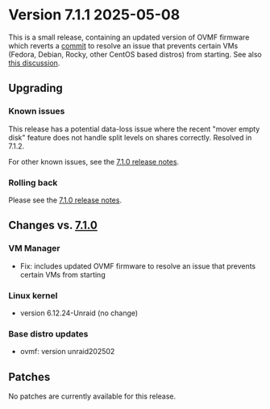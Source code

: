 # Version 7.1.1 2025-05-08

This is a small release, containing an updated version of OVMF firmware
which reverts a [commit](https://github.com/tianocore/edk2/commit/efaa102d00)
to resolve an issue that prevents certain VMs (Fedora, Debian, Rocky, other CentOS based distros)
from starting. See also [this discussion](https://github.com/tianocore/edk2/issues/10883).

## Upgrading

### Known issues

This release has a potential data-loss issue where the recent "mover empty disk" feature does not handle split levels on shares correctly. Resolved in 7.1.2.

For other known issues, see the [7.1.0 release notes](7.1.0.md#known-issues).

### Rolling back

Please see the [7.1.0 release notes](7.1.0.md#rolling-back).

## Changes vs. [7.1.0](7.1.0.md)

### VM Manager

* Fix: includes updated OVMF firmware to resolve an issue that prevents certain VMs from starting

### Linux kernel

* version 6.12.24-Unraid
  (no change)

### Base distro updates

* ovmf: version unraid202502

## Patches

No patches are currently available for this release.
